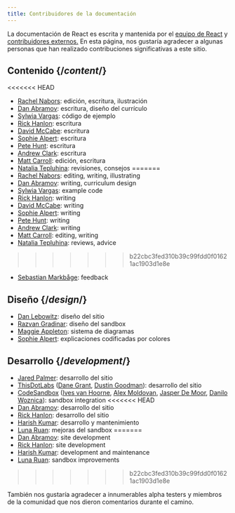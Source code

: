 ```yaml
---
title: Contribuidores de la documentación
---
```


<Intro>

La documentación de React es escrita y mantenida por el [equipo de React](/community/team) y [contribuidores externos.](https://github.com/reactjs/react.dev/graphs/contributors) En esta página, nos gustaría agradecer a algunas personas que han realizado contribuciones significativas a este sitio.

</Intro>

## Contenido {/*content*/}

<<<<<<< HEAD
* [Rachel Nabors](https://twitter.com/RachelNabors): edición, escritura, ilustración
* [Dan Abramov](https://twitter.com/dan_abramov): escritura, diseño del currículo
* [Sylwia Vargas](https://twitter.com/SylwiaVargas): código de ejemplo
* [Rick Hanlon](https://twitter.com/rickhanlonii): escritura
* [David McCabe](https://twitter.com/mcc_abe): escritura
* [Sophie Alpert](https://twitter.com/sophiebits): escritura
* [Pete Hunt](https://twitter.com/floydophone): escritura
* [Andrew Clark](https://twitter.com/acdlite): escritura
* [Matt Carroll](https://twitter.com/mattcarrollcode): edición, escritura
* [Natalia Tepluhina](https://twitter.com/n_tepluhina): revisiones, consejos
=======
* [Rachel Nabors](https://twitter.com/RachelNabors): editing, writing, illustrating
* [Dan Abramov](https://bsky.app/profile/danabra.mov): writing, curriculum design
* [Sylwia Vargas](https://twitter.com/SylwiaVargas): example code
* [Rick Hanlon](https://twitter.com/rickhanlonii): writing
* [David McCabe](https://twitter.com/mcc_abe): writing
* [Sophie Alpert](https://twitter.com/sophiebits): writing
* [Pete Hunt](https://twitter.com/floydophone): writing
* [Andrew Clark](https://twitter.com/acdlite): writing
* [Matt Carroll](https://twitter.com/mattcarrollcode): editing, writing
* [Natalia Tepluhina](https://twitter.com/n_tepluhina): reviews, advice
>>>>>>> b22cbc3fed310b39c99fdd0f01621ac1903d1e8e
* [Sebastian Markbåge](https://twitter.com/sebmarkbage): feedback

## Diseño {/*design*/}

* [Dan Lebowitz](https://twitter.com/lebo): diseño del sitio
* [Razvan Gradinar](https://dribbble.com/GradinarRazvan): diseño del sandbox
* [Maggie Appleton](https://maggieappleton.com/):  sistema de diagramas
* [Sophie Alpert](https://twitter.com/sophiebits): explicaciones codificadas por colores

## Desarrollo {/*development*/}

* [Jared Palmer](https://twitter.com/jaredpalmer): desarrollo del sitio
* [ThisDotLabs](https://www.thisdot.co/) ([Dane Grant](https://twitter.com/danecando), [Dustin Goodman](https://twitter.com/dustinsgoodman)): desarrollo del sitio
* [CodeSandbox](https://codesandbox.io/) ([Ives van Hoorne](https://twitter.com/CompuIves), [Alex Moldovan](https://twitter.com/alexnmoldovan), [Jasper De Moor](https://twitter.com/JasperDeMoor), [Danilo Woznica](https://twitter.com/danilowoz)): sandbox integration
<<<<<<< HEAD
* [Dan Abramov](https://twitter.com/dan_abramov): desarrollo del sitio
* [Rick Hanlon](https://twitter.com/rickhanlonii): desarrollo del sitio
* [Harish Kumar](https://www.strek.in/): desarrollo y mantenimiento
* [Luna Ruan](https://twitter.com/lunaruan): mejoras del sandbox
=======
* [Dan Abramov](https://bsky.app/profile/danabra.mov): site development
* [Rick Hanlon](https://twitter.com/rickhanlonii): site development
* [Harish Kumar](https://www.strek.in/): development and maintenance
* [Luna Ruan](https://twitter.com/lunaruan): sandbox improvements
>>>>>>> b22cbc3fed310b39c99fdd0f01621ac1903d1e8e

También nos gustaría agradecer a innumerables alpha testers y miembros de la comunidad que nos dieron comentarios durante el camino.
